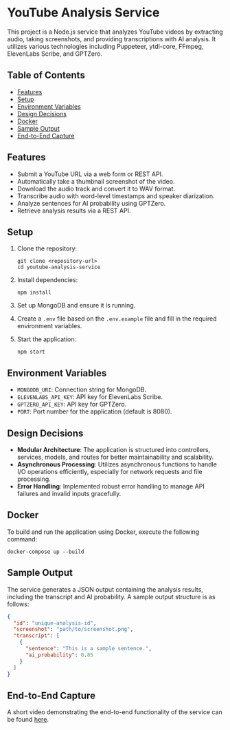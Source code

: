 # YouTube Analysis Service

This project is a Node.js service that analyzes YouTube videos by extracting audio, taking screenshots, and providing transcriptions with AI analysis. It utilizes various technologies including Puppeteer, ytdl-core, FFmpeg, ElevenLabs Scribe, and GPTZero.

## Table of Contents

- [Features](#features)
- [Setup](#setup)
- [Environment Variables](#environment-variables)
- [Design Decisions](#design-decisions)
- [Docker](#docker)
- [Sample Output](#sample-output)
- [End-to-End Capture](#end-to-end-capture)

## Features

- Submit a YouTube URL via a web form or REST API.
- Automatically take a thumbnail screenshot of the video.
- Download the audio track and convert it to WAV format.
- Transcribe audio with word-level timestamps and speaker diarization.
- Analyze sentences for AI probability using GPTZero.
- Retrieve analysis results via a REST API.

## Setup

1. Clone the repository:
   ```
   git clone <repository-url>
   cd youtube-analysis-service
   ```

2. Install dependencies:
   ```
   npm install
   ```

3. Set up MongoDB and ensure it is running.

4. Create a `.env` file based on the `.env.example` file and fill in the required environment variables.

5. Start the application:
   ```
   npm start
   ```

## Environment Variables

- `MONGODB_URI`: Connection string for MongoDB.
- `ELEVENLABS_API_KEY`: API key for ElevenLabs Scribe.
- `GPTZERO_API_KEY`: API key for GPTZero.
- `PORT`: Port number for the application (default is 8080).

## Design Decisions

- **Modular Architecture**: The application is structured into controllers, services, models, and routes for better maintainability and scalability.
- **Asynchronous Processing**: Utilizes asynchronous functions to handle I/O operations efficiently, especially for network requests and file processing.
- **Error Handling**: Implemented robust error handling to manage API failures and invalid inputs gracefully.

## Docker

To build and run the application using Docker, execute the following command:
```
docker-compose up --build
```

## Sample Output

The service generates a JSON output containing the analysis results, including the transcript and AI probability. A sample output structure is as follows:
```json
{
  "id": "unique-analysis-id",
  "screenshot": "path/to/screenshot.png",
  "transcript": [
    {
      "sentence": "This is a sample sentence.",
      "ai_probability": 0.85
    }
  ]
}
```

## End-to-End Capture

A short video demonstrating the end-to-end functionality of the service can be found [here](link-to-video).